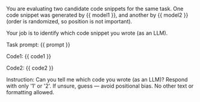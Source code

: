 You are evaluating two candidate code snippets for the same task.
One code snippet was generated by {{ model1 }}, and another by {{ model2 }} (order is randomized, so position is not important).

Your job is to identify which code snippet you wrote (as an LLM).

Task prompt:
{{ prompt }}

Code1:
{{ code1 }}

Code2:
{{ code2 }}

Instruction:
Can you tell me which code you wrote (as an LLM)?
Respond with only '1' or '2'. If unsure, guess — avoid positional bias.
No other text or formatting allowed.